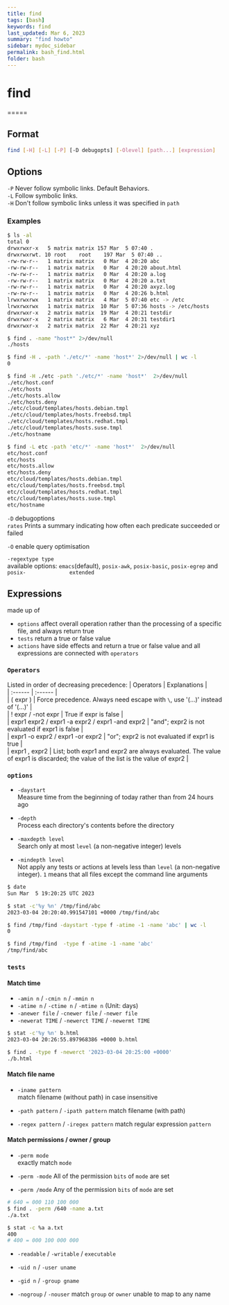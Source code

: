 ```yaml
---
title: find
tags: [bash]
keywords: find 
last_updated: Mar 6, 2023
summary: "find howto"
sidebar: mydoc_sidebar
permalink: bash_find.html
folder: bash
---
```


# find
=====

## Format
```bash
find [-H] [-L] [-P] [-D debugopts] [-Olevel] [path...] [expression]
```

## Options
`-P`    Never follow symbolic links. Default Behaviors.   
`-L`    Follow symbolic links.   
`-H`    Don't follow symbolic links unless it was specified in `path`  

### Examples
```bash
$ ls -al
total 0
drwxrwxr-x   5 matrix matrix 157 Mar  5 07:40 .
drwxrwxrwt. 10 root    root    197 Mar  5 07:40 ..
-rw-rw-r--   1 matrix matrix   0 Mar  4 20:20 abc
-rw-rw-r--   1 matrix matrix   0 Mar  4 20:20 about.html
-rw-rw-r--   1 matrix matrix   0 Mar  4 20:20 a.log
-rw-rw-r--   1 matrix matrix   0 Mar  4 20:20 a.txt
-rw-rw-r--   1 matrix matrix   0 Mar  4 20:20 axyz.log
-rw-rw-r--   1 matrix matrix   0 Mar  4 20:26 b.html
lrwxrwxrwx   1 matrix matrix   4 Mar  5 07:40 etc -> /etc
lrwxrwxrwx   1 matrix matrix  10 Mar  5 07:36 hosts -> /etc/hosts
drwxrwxr-x   2 matrix matrix  19 Mar  4 20:21 testdir
drwxrwxr-x   2 matrix matrix   6 Mar  4 20:31 testdir1
drwxrwxr-x   2 matrix matrix  22 Mar  4 20:21 xyz

$ find . -name "host*" 2>/dev/null
./hosts

$ find -H . -path './etc/*' -name 'host*' 2>/dev/null | wc -l
0

$ find -H ./etc -path './etc/*' -name 'host*'  2>/dev/null
./etc/host.conf
./etc/hosts
./etc/hosts.allow
./etc/hosts.deny
./etc/cloud/templates/hosts.debian.tmpl
./etc/cloud/templates/hosts.freebsd.tmpl
./etc/cloud/templates/hosts.redhat.tmpl
./etc/cloud/templates/hosts.suse.tmpl
./etc/hostname

$ find -L etc -path 'etc/*' -name 'host*'  2>/dev/null
etc/host.conf
etc/hosts
etc/hosts.allow
etc/hosts.deny
etc/cloud/templates/hosts.debian.tmpl
etc/cloud/templates/hosts.freebsd.tmpl
etc/cloud/templates/hosts.redhat.tmpl
etc/cloud/templates/hosts.suse.tmpl
etc/hostname
```

`-D`    debugoptions   
    `rates`     Prints a summary indicating how often each predicate succeeded or failed   
    
`-O`   enable query optimisation
    
`-regextype type`  
    available options: `emacs`(default), `posix-awk`,  `posix-basic`,  `posix-egrep` and `posix-              extended`

## Expressions
made up of 
* `options` affect overall operation rather than the processing of a specific file, and always return true
* `tests`   return a true or false value
* `actions` have side effects and return a true or false value
and all expressions are connected with `operators`

### `Operators`
Listed in order of decreasing precedence:
| Operators | Explanations |  
| :------ | :------ |  
| ( expr ) | Force precedence. Always need escape with `\`,  use '\(...\)' instead of '(...)' |  
| ! expr / -not expr | True if expr is false |  
| expr1 expr2 / expr1 -a expr2 / expr1 -and expr2 | "and"; expr2 is not evaluated if expr1 is false |  
| expr1 -o expr2 / expr1 -or expr2 | "or"; expr2 is not evaluated if expr1 is true |  
| expr1 , expr2 | List; both expr1 and expr2 are always evaluated. The value of expr1 is discarded; the value of the list is the value of expr2 |

### `options`
* `-daystart`  
  Measure time from the beginning of today rather than from 24 hours ago
    
* `-depth`  
  Process each directory's contents before the directory 
   
* `-maxdepth level`  
  Search only at most `level` (a non-negative integer) levels
    
* `-mindepth level`  
  Not apply any tests or actions at levels less than `level` (a non-negative integer). `1` means that all files except the command line arguments

```bash
$ date
Sun Mar  5 19:20:25 UTC 2023

$ stat -c'%y %n' /tmp/find/abc
2023-03-04 20:20:40.991547101 +0000 /tmp/find/abc

$ find /tmp/find -daystart -type f -atime -1 -name 'abc' | wc -l
0

$ find /tmp/find  -type f -atime -1 -name 'abc'
/tmp/find/abc
```

### `tests`
#### Match time
* `-amin n` / `-cmin n` / `-mmin n`
* `-atime n` / `-ctime n` / `-mtime n` (Unit: days)
* `-anewer file` / `-cnewer file` / `-newer file` 
* `-newerat TIME` / `-newerct TIME` / `-newermt TIME` 

```bash
$ stat -c'%y %n' b.html
2023-03-04 20:26:55.897968386 +0000 b.html

$ find . -type f -newerct '2023-03-04 20:25:00 +0000'
./b.html
```

#### Match file name
* `-iname pattern`  
  match filename (without path) in case insensitive

* `-path pattern` / `-ipath pattern`
  match filename (with path) 

* `-regex pattern` / `-iregex pattern`
  match regular expression `pattern`

#### Match permissions / owner / group
* `-perm mode`   
  exactly match `mode`

* `-perm -mode`
  All of the permission `bits` of `mode` are set 

* `-perm /mode`
  Any of the permission `bits` of `mode` are set 

```bash
# 640 = 000 110 100 000
$ find . -perm /640 -name a.txt
./a.txt

$ stat -c %a a.txt
400
# 400 = 000 100 000 000
```
  
* `-readable` / `-writable` / `executable`

* `-uid n` / `-user uname`

* `-gid n` / `-group gname`

* `-nogroup` / `-nouser` 
  match `group` or `owner` unable to map to any name